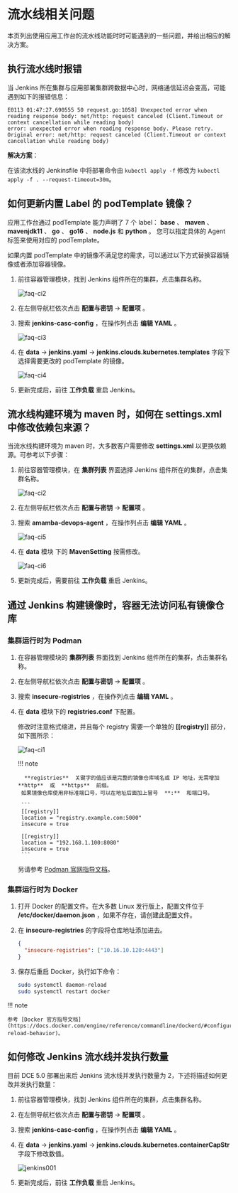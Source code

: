 # 流水线相关问题

本页列出使用应用工作台的流水线功能时时可能遇到的一些问题，并给出相应的解决方案。

## 执行流水线时报错

当 Jenkins 所在集群与应用部署集群跨数据中心时，网络通信延迟会变高，可能遇到如下的报错信息：

```console
E0113 01:47:27.690555 50 request.go:1058] Unexpected error when reading response body: net/http: request canceled (Client.Timeout or context cancellation while reading body)
error: unexpected error when reading response body. Please retry. Original error: net/http: request canceled (Client.Timeout or context cancellation while reading body)
```

**解决方案**：

在该流水线的 Jenkinsfile 中将部署命令由 `kubectl apply -f` 修改为 `kubectl apply -f . --request-timeout=30m`。

## 如何更新内置 Label 的 podTemplate 镜像？

应用工作台通过 podTemplate 能力声明了 7 个 label： **base** 、 **maven** 、 **mavenjdk11** 、 **go** 、 **go16** 、 **node.js**  和  **python** 。
您可以指定具体的 Agent 标签来使用对应的 podTemplate。

如果内置 podTemplate 中的镜像不满足您的需求，可以通过以下方式替换容器镜像或者添加容器镜像。

1. 前往容器管理模块，找到 Jenkins 组件所在的集群，点击集群名称。

    ![faq-ci2](https://docs.daocloud.io/daocloud-docs-images/docs/zh/docs/amamba/images/faq-ci2.png)

2. 在左侧导航栏依次点击 **配置与密钥**  ->  **配置项** 。

3. 搜索  **jenkins-casc-config** ，在操作列点击 **编辑 YAML** 。

    ![faq-ci3](https://docs.daocloud.io/daocloud-docs-images/docs/zh/docs/amamba/images/faq-ci3.png)

4. 在  **data**  ->  **jenkins.yaml**  ->  **jenkins.clouds.kubernetes.templates**  字段下选择需要更改的 podTemplate 的镜像。

    ![faq-ci4](https://docs.daocloud.io/daocloud-docs-images/docs/zh/docs/amamba/images/faq-ci4.png)

5. 更新完成后，前往 **工作负载** 重启 Jenkins。

## 流水线构建环境为 maven 时，如何在 settings.xml 中修改依赖包来源？

当流水线构建环境为 maven 时，大多数客户需要修改  **settings.xml**  以更换依赖源。可参考以下步骤：

1. 前往容器管理模块，在 **集群列表**  界面选择 Jenkins 组件所在的集群，点击集群名称。

    ![faq-ci2](https://docs.daocloud.io/daocloud-docs-images/docs/zh/docs/amamba/images/faq-ci2.png)

2. 在左侧导航栏依次点击 **配置与密钥**  ->  **配置项** 。

3. 搜索  **amamba-devops-agent** ，在操作列点击  **编辑 YAML** 。

    ![faq-ci5](https://docs.daocloud.io/daocloud-docs-images/docs/zh/docs/amamba/images/faq-ci5.png)

4. 在  **data**  模块 下的  **MavenSetting**  按需修改。

    ![faq-ci6](https://docs.daocloud.io/daocloud-docs-images/docs/zh/docs/amamba/images/faq-ci6.png)

5. 更新完成后，需要前往 **工作负载** 重启 Jenkins。

## 通过 Jenkins 构建镜像时，容器无法访问私有镜像仓库

### 集群运行时为 Podman

1. 在容器管理模块的  **集群列表**  界面找到 Jenkins 组件所在的集群，点击集群名称。

2. 在左侧导航栏依次点击 **配置与密钥**  ->  **配置项** 。

3. 搜索  **insecure-registries** ，在操作列点击 **编辑 YAML** 。

4. 在  **data**  模块下的  **registries.conf**  下配置。

    修改时注意格式缩进，并且每个 registry 需要一个单独的  **[[registry]]**  部分，如下图所示：

    ![faq-ci1](https://docs.daocloud.io/daocloud-docs-images/docs/zh/docs/amamba/images/faq-ci1.png)

    !!! note

         **registries**  关键字的值应该是完整的镜像仓库域名或 IP 地址，无需增加  **http**  或  **https**  前缀。
        如果镜像仓库使用非标准端口号，可以在地址后面加上冒号  **:**  和端口号。

        ```
        [[registry]]
        location = "registry.example.com:5000"
        insecure = true

        [[registry]]
        location = "192.168.1.100:8080"
        insecure = true
        ```

    另请参考 [Podman 官网指导文档](https://podman-desktop.io/docs/containers/registries/insecure-registry)。

### 集群运行时为 Docker

1. 打开 Docker 的配置文件。在大多数 Linux 发行版上，配置文件位于  **/etc/docker/daemon.json** ，如果不存在，请创建此配置文件。

2. 在  **insecure-registries**  的字段将仓库地址添加进去。

    ```json
    {
      "insecure-registries": ["10.16.10.120:4443"]
    }
    ```

3. 保存后重启 Docker，执行如下命令：

    ```bash
    sudo systemctl daemon-reload
    sudo systemctl restart docker
    ```

!!! note

    参考 [Docker 官方指导文档](https://docs.docker.com/engine/reference/commandline/dockerd/#configuration-reload-behavior)。

## 如何修改 Jenkins 流水线并发执行数量

目前 DCE 5.0 部署出来后 Jenkins 流水线并发执行数量为 2，下述将描述如何更改并发执行数量：

1. 前往容器管理模块，找到 Jenkins 组件所在的集群，点击集群名称。

2. 在左侧导航栏依次点击 **配置与密钥**  ->  **配置项** 。

3. 搜索  **jenkins-casc-config** ，在操作列点击 **编辑 YAML** 。

4. 在  **data**  ->  **jenkins.yaml**  ->  **jenkins.clouds.kubernetes.containerCapStr**  字段下修改数值。

    ![jenkins001](https://docs.daocloud.io/daocloud-docs-images/docs/zh/docs/amamba/images/jenkinsadd.png)

5. 更新完成后，前往 **工作负载** 重启 Jenkins。
